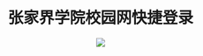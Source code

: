 <div align="center"><h1>张家界学院校园网快捷登录</h1></div>
<div align="center"><img src="https://s2.loli.net/2025/09/10/b7OoekVUtpwPQ8C.webp"></div>